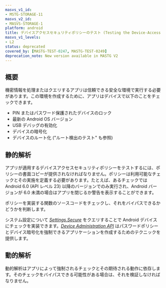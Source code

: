 ```yaml
---
masvs_v1_id:
- MSTG-STORAGE-11
masvs_v2_id:
- MASVS-STORAGE-1
platform: android
title: デバイスアクセスセキュリティポリシーのテスト (Testing the Device-Access-Security Policy)
masvs_v1_levels:
- L2
status: deprecated
covered_by: [MASTG-TEST-0247, MASTG-TEST-0249]
deprecation_note: New version available in MASTG V2
---
```


## 概要

機密情報を処理またはクエリするアプリは信頼できる安全な環境で実行する必要があります。この環境を作成するために、アプリはデバイスで以下のことをチェックできます。

- PIN またはパスワード保護されたデバイスのロック
- 最新の Android OS バージョン
- USB デバッグの有効化
- デバイスの暗号化
- デバイスのルート化 ("ルート検出のテスト" も参照)

## 静的解析

アプリが適用するデバイスアクセスセキュリティポリシーをテストするには、ポリシーの書面コピーが提供されなければなりません。ポリシーは利用可能なチェックとその実施を定義する必要があります。たとえば、あるチェックでは Android 6.0 (API レベル 23) 以降のバージョンでのみ実行され、Android バージョンが 6.0 未満の場合はアプリを閉じるか警告を表示することができます。

ポリシーを実装する関数のソースコードをチェックし、それをバイパスできるかどうかを判断します。

システム設定について [_Settings.Secure_](https://developer.android.com/reference/android/provider/Settings.Secure.html "Settings.Secure") をクエリすることで Android デバイスにチェックを実装できます。[_Device Administration API_](https://developer.android.com/guide/topics/admin/device-admin.html "Device Administration API") はパスワードポリシーとデバイス暗号化を強制できるアプリケーションを作成するためのテクニックを提供します。

## 動的解析

動的解析はアプリによって強制されるチェックとその期待される動作に依存します。そのチェックをバイパスできる可能性がある場合は、それを検証しなければなりません。

